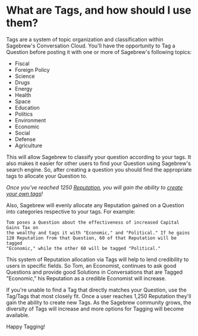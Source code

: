 # What are Tags, and how should I use them? #
Tags are a system of topic organization and classification within Sagebrew's 
Conversation Cloud. You'll have the opportunity to Tag a Question before posting 
it with one or more of Sagebrew's following topics:

 - Fiscal
 - Foreign Policy
 - Science
 - Drugs
 - Energy
 - Health
 - Space
 - Education
 - Politics
 - Environment
 - Economic
 - Social
 - Defense
 - Agriculture
 
This will allow Sagebrew to classify your question according to your tags. 
It also makes it easier for other users to find your Question using 
Sagebrew's search engine. So, after creating a question you should find the 
appropriate tags to allocate your Question to. 

*Once you've reached 1250 [Reputation][2], you will gain the ability to [create your 
own tags][1]!*

Also, Sagebrew will evenly allocate any Reputation gained on a Question into 
categories respective to your tags. For example: 

    Tom poses a Question about the effectiveness of increased Capital Gains Tax on 
    the wealthy and tags it with "Economic," and "Political." If he gains 
    120 Reputation from that Question, 60 of that Reputation will be tagged 
    "Economic," while the other 60 will be tagged "Political."

This system of Reputation allocation via Tags will help to lend credibility 
to users in specific fields. So Tom, an Economist, continues to ask good 
Questions and provide good Solutions in Conversations that are Tagged 
"Economic," his Reputation as a credible Economist will increase. 

If you're unable to find a Tag that directly matches your Question, use the 
Tag/Tags that most closely fit. Once a user reaches 1,250 Reputation they'll 
gain the ability to create new Tags. As the Sagebrew community grows, the 
diversity of Tags will increase and more options for Tagging will become 
available. 

Happy Tagging!

[1]: /help/privileges/tagging/
[2]: /help/reputation/